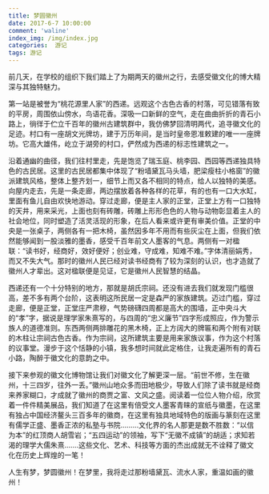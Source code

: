 ```yaml
---
title: 梦圆徽州
date: 2017-6-7 10:00:00
comment: 'waline'
index_img: /img/index.jpg
categories:  游记
tags: 游记
---
```


​	前几天，在学校的组织下我们踏上了为期两天的徽州之行，去感受徽文化的博大精深与其独特魅力。

​	第一站是被誉为“桃花源里人家”的西递。远观这个古色古香的村落，可见错落有致的平房，周围依山傍水，鸟语花香。深吸一口新鲜的空气，走在曲曲折折的青石小路上，徜徉于伫立千百年的徽州古建筑群中，我仿佛梦回清明两代，追寻徽文化的足迹。村口有一座胡文光牌坊，建于万历年间，是当时皇帝恩准敕建的唯一一座牌坊。它高大雄伟，屹立于湖旁的村口，俨然成为西递的标志性建筑之一。

​	沿着通幽的曲径，我们往村里走，先是饱览了瑞玉庭、桃李园、西园等西递独具特色的古民居。这里的古民居都集中体现了“粉墙黛瓦马头墙，肥梁瘦柱小格窗”的徽派建筑风格，整体上整齐划一，细节上而又各不相同的特点，给人以独特的美感。向屋内走去，先是一条走廊，两边摆放着各种各样的花草，有的也有一口大水缸，里面有鱼儿自由欢快地游动。穿过走廊，便是主人家的正堂，正堂上方有一口独特的天井，用来采光，上面也刻有砖雕，砖雕上形形色色的人物与动物彰显着主人的社会地位，同时塑造了活灵活现的形象，在后人看来或许更有审美价值。正堂的中央是一张桌子，两侧各有一把木椅，虽然因多年不用而有些灰尘在上面，但我们依然能够闻到一股淡雅的墨香，感受千百年前文人墨客的气息。两侧有一对楹联：“读书好，经商好，效好便好；创业难，守成难，知难不难。”字体清丽娟秀，而又不失大气。那时的徽州人民已经对读书经商有了较为深刻的认识，也才造就了徽州人才辈出。这对楹联便是见证，它是徽州人民智慧的结晶。

​	西递还有一个十分特别的地方，那就是胡氏宗祠。还没有进去我们就发现门槛很高，差不多有两个台阶，这表明这所民居一定是森严的家族建筑。迈过门槛，穿过走廊，便是正堂，正堂庄严肃穆，气势磅礴四周都是高大的围墙，正中央斗大的“孝”字，据说是理学家朱熹写的，与四周的“忠义廉节”四字形成照应，作为警示族人的道德准则。东西两侧两排雕花的黑木椅，正上方阔大的牌匾和两个附有对联的木柱让宗祠古色古香。作为宗祠，这所建筑主要是用来家族议事，作为这个村落的议事堂。漫步于这个恬静的小镇，我多想时间就此定格住，让我走遍所有的青石小路，陶醉于徽文化的意韵之中。

​	接下来参观的徽文化博物馆让我们对徽文化了解更深一层。“前世不修，生在徽州，十三四岁，往外一丢。”徽州山地众多而田地极少，导致人们除了读书就是经商来养家糊口，才成就了徽州的商贾之富、文风之盛。阅读着一位位人物介绍，欣赏着一件件精美展品，我们知道了在这里有倍受文人墨客青睐的宣纸与徽墨，在这里有独占中国经济鳌头三百多年的徽商，在这里有独具地域特色的版画与篆刻在这里有儒学正盛、墨香正浓的私塾与书院.........文化界的名人那更是数不胜数：“以信为本”的红顶商人胡雪岩；“五四运动”的领袖，写下“无徽不成镇”的胡适；求知若渴的理学大儒朱熹.......这些文化、艺术、科技等方面的杰出成就无不诠释了徽文化在历史上辉煌的一笔！

​	 人生有梦，梦圆徽州！在梦里，我将走过那粉墙黛瓦、流水人家，重温如画的徽州！
